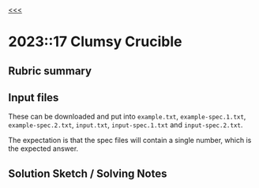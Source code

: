 [<<<](../../README.md)

# 2023::17 Clumsy Crucible

## Rubric summary

## Input files

These can be downloaded and put into `example.txt`, `example-spec.1.txt`, `example-spec.2.txt`, `input.txt`, `input-spec.1.txt` and `input-spec.2.txt`.

The expectation is that the spec files will contain a single number, which is the expected answer.

## Solution Sketch / Solving Notes

